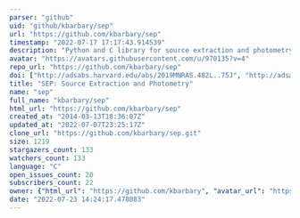```yaml
---
parser: "github"
uid: "github/kbarbary/sep"
url: "https://github.com/kbarbary/sep"
timestamp: "2022-07-17 17:17:43.914539"
description: "Python and C library for source extraction and photometry"
avatar: "https://avatars.githubusercontent.com/u/970135?v=4"
repo_url: "https://github.com/kbarbary/sep"
doi: ["http://adsabs.harvard.edu/abs/2019MNRAS.482L..75J", "http://adsabs.harvard.edu/abs/2016JOSS....1...58B", "https://ui.adsabs.harvard.edu/abs/2018ascl.soft11004B/abstract"]
title: "SEP: Source Extraction and Photometry"
name: "sep"
full_name: "kbarbary/sep"
html_url: "https://github.com/kbarbary/sep"
created_at: "2014-03-13T18:36:07Z"
updated_at: "2022-07-07T23:25:17Z"
clone_url: "https://github.com/kbarbary/sep.git"
size: 1219
stargazers_count: 133
watchers_count: 133
language: "C"
open_issues_count: 20
subscribers_count: 22
owner: {"html_url": "https://github.com/kbarbary", "avatar_url": "https://avatars.githubusercontent.com/u/970135?v=4", "login": "kbarbary", "type": "User"}
date: "2022-07-23 14:24:17.478083"
---
```

